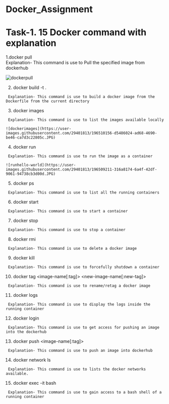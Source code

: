 # Docker_Assignment


# Task-1. 15 Docker command with explanation

   1.docker pull <image-name>    
     Explanation- This command is use to Pull the specified image from dockerhub
   
   ![dockerpull](https://user-images.githubusercontent.com/29401813/196509332-7a72eb23-6088-458c-80f6-45ec9386c215.JPG)

   2. docker build -t .
     
     Explanation- This command is use to build a docker image from the Dockerfile from the current directory
     
   3. docker images
     
     Explanation- This command is use to list the images available locally
     
    ![dockerimages](https://user-images.githubusercontent.com/29401813/196510156-d5486024-ad68-4690-be46-ca7d3c22805c.JPG)

   4. docker run <image-name>
     
     Explanation- This command is use to run the image as a container
   
    ![runhello-world](https://user-images.githubusercontent.com/29401813/196509211-316a8174-6a4f-42df-9061-94738cb3d00d.JPG)

   5. docker ps
     
     Explanation- This command is use to list all the running containers
     
   6. docker start
     
     Explanation- This command is use to start a container
     
   7. docker stop
     
     Explanation- This command is use to stop a container
     
   8. docker rmi
   
     Explanation- This command is use to delete a docker image
     
   9. docker kill
   
     Explanation- This command is use to forcefully shutdown a container
     
   10. docker tag <image-name[:tag]> <new-image-name[:new-tag]>
     
     Explanation- This command is use to rename/retag a docker image
     
   11. docker logs
     
     Explanation- This command is use to display the logs inside the running container
     
   12. docker login
     
     Explanation- This command is use to get access for pushing an image into the dockerhub
     
   13. docker push <image-name[:tag]>
   
     Explanation- This command is use to push an image into dockerhub
     
   14. docker network ls
     
     Explanation- This command is use to lists the docker networks available.
     
   15. docker exec -it bash
   
     Explanation- This command is use to gain access to a bash shell of a running container
